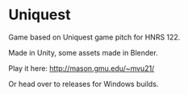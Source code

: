# Uniquest
Game based on Uniquest game pitch for HNRS 122.

Made in Unity, some assets made in Blender.

Play it here: http://mason.gmu.edu/~mvu21/

Or head over to releases for Windows builds.
